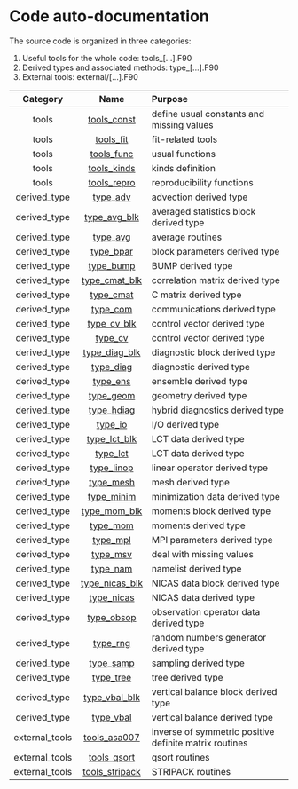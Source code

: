 # Code auto-documentation

The source code is organized in three categories:

1. Useful tools for the whole code: tools_[...].F90
2. Derived types and associated methods: type_[...].F90
3. External tools: external/[...].F90

| Category | Name | Purpose |
| :------: | :--: | :---------- |
| tools | [tools_const](autodoc/tools_const.md) | define usual constants and missing values |
| tools | [tools_fit](autodoc/tools_fit.md) | fit-related tools |
| tools | [tools_func](autodoc/tools_func.md) | usual functions |
| tools | [tools_kinds](autodoc/tools_kinds.md) | kinds definition |
| tools | [tools_repro](autodoc/tools_repro.md) | reproducibility functions |
| derived_type | [type_adv](autodoc/type_adv.md) | advection derived type |
| derived_type | [type_avg_blk](autodoc/type_avg_blk.md) | averaged statistics block derived type |
| derived_type | [type_avg](autodoc/type_avg.md) | average routines |
| derived_type | [type_bpar](autodoc/type_bpar.md) | block parameters derived type |
| derived_type | [type_bump](autodoc/type_bump.md) | BUMP derived type |
| derived_type | [type_cmat_blk](autodoc/type_cmat_blk.md) | correlation matrix derived type |
| derived_type | [type_cmat](autodoc/type_cmat.md) | C matrix derived type |
| derived_type | [type_com](autodoc/type_com.md) | communications derived type |
| derived_type | [type_cv_blk](autodoc/type_cv_blk.md) | control vector derived type |
| derived_type | [type_cv](autodoc/type_cv.md) | control vector derived type |
| derived_type | [type_diag_blk](autodoc/type_diag_blk.md) | diagnostic block derived type |
| derived_type | [type_diag](autodoc/type_diag.md) | diagnostic derived type |
| derived_type | [type_ens](autodoc/type_ens.md) | ensemble derived type |
| derived_type | [type_geom](autodoc/type_geom.md) | geometry derived type |
| derived_type | [type_hdiag](autodoc/type_hdiag.md) | hybrid diagnostics derived type |
| derived_type | [type_io](autodoc/type_io.md) | I/O derived type |
| derived_type | [type_lct_blk](autodoc/type_lct_blk.md) | LCT data derived type |
| derived_type | [type_lct](autodoc/type_lct.md) | LCT data derived type |
| derived_type | [type_linop](autodoc/type_linop.md) | linear operator derived type |
| derived_type | [type_mesh](autodoc/type_mesh.md) | mesh derived type |
| derived_type | [type_minim](autodoc/type_minim.md) | minimization data derived type |
| derived_type | [type_mom_blk](autodoc/type_mom_blk.md) | moments block derived type |
| derived_type | [type_mom](autodoc/type_mom.md) | moments derived type |
| derived_type | [type_mpl](autodoc/type_mpl.md) | MPI parameters derived type |
| derived_type | [type_msv](autodoc/type_msv.md) | deal with missing values |
| derived_type | [type_nam](autodoc/type_nam.md) | namelist derived type |
| derived_type | [type_nicas_blk](autodoc/type_nicas_blk.md) | NICAS data block derived type |
| derived_type | [type_nicas](autodoc/type_nicas.md) | NICAS data derived type |
| derived_type | [type_obsop](autodoc/type_obsop.md) | observation operator data derived type |
| derived_type | [type_rng](autodoc/type_rng.md) | random numbers generator derived type |
| derived_type | [type_samp](autodoc/type_samp.md) | sampling derived type |
| derived_type | [type_tree](autodoc/type_tree.md) | tree derived type |
| derived_type | [type_vbal_blk](autodoc/type_vbal_blk.md) | vertical balance block derived type |
| derived_type | [type_vbal](autodoc/type_vbal.md) | vertical balance derived type |
| external_tools | [tools_asa007](autodoc/tools_asa007.md) | inverse of symmetric positive definite matrix routines |
| external_tools | [tools_qsort](autodoc/tools_qsort.md) | qsort routines |
| external_tools | [tools_stripack](autodoc/tools_stripack.md) | STRIPACK routines |
